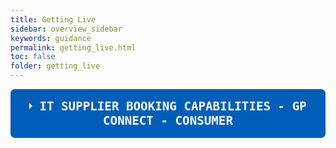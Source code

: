 ```yaml
---
title: Getting Live
sidebar: overview_sidebar
keywords: guidance
permalink: getting_live.html
toc: false
folder: getting_live
---
```


<link rel="stylesheet" href="https://unpkg.com/purecss@1.0.1/build/pure-min.css" integrity="sha384-oAOxQR6DkCoMliIh8yFnu25d7Eq/PHS21PClpwjOTeU2jRSq11vu66rf90/cZr47" crossorigin="anonymous">

<style>
    .wrap-collabsible {
    margin-bottom: 1.2rem 0;
  }

  input[type='checkbox'] {
    display: none;
  }

  .lbl-toggle {
    display: block;

    font-weight: bold;
    font-family: monospace;
    font-size: 1.2rem;
    text-transform: uppercase;
    text-align: center;

    padding: 1rem;

    color: #FFFFFF;
    background: #005EB8;

    cursor: pointer;

    border-radius: 7px;
    transition: all 0.25s ease-out;
  }

  .lbl-toggle:hover {
    color: #7C5A0B;
  }

  .lbl-toggle::before {
    content: ' ';
    display: inline-block;

    border-top: 5px solid transparent;
    border-bottom: 5px solid transparent;
    border-left: 5px solid currentColor;
    vertical-align: middle;
    margin-right: .7rem;
    transform: translateY(-2px);

    transition: transform .2s ease-out;
  }

  .toggle:checked + .lbl-toggle::before {
    transform: rotate(90deg) translateX(-3px);
  }

  .collapsible-content {
    max-height: 0px;
    overflow: hidden;
    transition: max-height .25s ease-in-out;
  }

  .toggle:checked + .lbl-toggle + .collapsible-content {
    max-height: 1600px;
  }

  .toggle:checked + .lbl-toggle {
    border-bottom-right-radius: 0;
    border-bottom-left-radius: 0;
  }

  .collapsible-content .content-inner {
    background: rgba(0, 0, 0, 0.01);
    border-bottom: 1px solid rgba(250, 224, 66, .45);
    border-bottom-left-radius: 7px;
    border-bottom-right-radius: 7px;
    padding: .5rem 1rem;
  }
</style>

<div class="wrap-collabsible">
  <input id="collapsible" class="toggle" type="checkbox">
  <label for="collapsible" class="lbl-toggle">IT supplier Booking Capabilities - GP Connect - Consumer </label>
  <div class="collapsible-content">
    <div class="content-inner">
      <p>        
      <table class="pure-table pure-table-bordered"> 
            <thead>
              <tr>
                <th data-field="ID" data-sortable="true">Item ID</th>
                <th data-field="Capability" data-sortable="true">Capability</th>
                <th data-field="Supplier" data-sortable="true">Supplier</th>
                <th data-field="Status" data-sortable="true">Status</th>
                <th data-field="Date" data-sortable="true">Date</th>
                <th data-field="Dependencies" data-sortable="true">Dependencies</th>
                <th data-field="Comments" data-sortable="true">Comments</th>
              </tr>
            </thead>
            <tbody>        
      <!------------------------------ROW----------------------------------->        
              <tr>
                <td rowspan="3">1</td>
                <td rowspan="3">Book an appointment - GP</td>
                <td>Advanced</td>
                <td>Complete</td>
                <td>July 2019</td>          
                <td rowspan="3">None</td>
                <td rowspan="3">Ability to search and book an appointment</td>
              </tr>  
              <tr>
                <td>IC24</td>
                <td>Testing</td>
                <td>August 2019</td>         
              </tr>
              <tr>
                <td>Cleric</td>
                <td>Development</td>
                <td>October 2019</td>         
              </tr>
      <!------------------------------ROW----------------------------------->             
              <tr>
                <td rowspan="3">2</td>
                <td rowspan="3">Book an appointment - Hub</td>
                <td>Advanced</td>
                <td>Development</td>
                <td>September 2019</td>          
                <td rowspan="3">There is a dependency that all hubs work the same.  This work is not commissioned so would need to be followed through and scoped by BRAM</td>
                <td rowspan="3">Ability to search and book an appointment</td>
              </tr>  
              <tr>
                <td>IC24</td>
                <td>Development</td>
                <td>September 2019</td>         
              </tr>
              <tr>
                <td>Cleric</td>
                <td>Development</td>
                <td>October 2019</td>         
              </tr>
      <!------------------------------ROW----------------------------------->             
              <tr>
                <td rowspan="3">3</td>
                <td rowspan="3">Cancel - During a consultation</td>
                <td>Advanced</td>
                <td>Complete</td>
                <td></td>          
                <td rowspan="3"></td>
                <td rowspan="3">Ability to cancel an appointment during a telephone call</td>
              </tr>  
              <tr>
                <td>IC24</td>
                <td>Development</td>
                <td>September 2019</td>         
              </tr>
              <tr>
                <td>Cleric</td>
                <td>Development</td>
                <td>October 2019</td>         
              </tr>
      <!------------------------------ROW----------------------------------->             
              <tr>
                <td rowspan="3">4</td>
                <td rowspan="3">Cancel - After a consultation (Same 111 Provider)</td>
                <td>Advanced</td>
                <td>Development</td>
                <td>September 2019</td>          
                <td rowspan="3"></td>
                <td rowspan="3">Ability to cancel an appointment after the telephone call has been competed.  By the same 111 provider </td>
              </tr>  
              <tr>
                <td>IC24</td>
                <td>Development</td>
                <td>September 2019</td>         
              </tr>
              <tr>
                <td>Cleric</td>
                <td>Development</td>
                <td>October 2019</td>         
              </tr>
      <!------------------------------ROW----------------------------------->             
              <tr>
                <td rowspan="3">5</td>
                <td rowspan="3">Temporary Register</td>
                <td>Advanced</td>
                <td>Development</td>
                <td>September 2019</td>          
                <td rowspan="3"></td>
                <td rowspan="3">When booking into a HUB/UTC and using a Primary Care IT System</td>
              </tr>  
              <tr>
                <td>IC24</td>
                <td>Development</td>
                <td>September 2019</td>         
              </tr>
              <tr>
                <td>Cleric</td>
                <td>Development</td>
                <td>October 2019</td>         
              </tr>
      <!------------------------------ROW----------------------------------->             
              <tr>
                <td rowspan="3">6</td>
                <td rowspan="3">Appointment Warnings</td>
                <td>Advanced</td>
                <td>Not started</td>
                <td>TBC</td>          
                <td rowspan="3">This will be dependent on the NHS Pathways having a future version that provides this information</td>
                <td rowspan="3">Present a warning when booking outside a disposition timeframe</td>
              </tr>  
              <tr>
                <td>IC24</td>
                <td>Not started</td>
                <td>N/A – Cleo only displays results within the disposition timeframe</td>         
              </tr>
              <tr>
                <td>Cleric</td>
                <td>Not started</td>
                <td>TBC</td>         
              </tr>
      <!------------------------------ROW----------------------------------->             
              <tr>
                <td rowspan="3">7</td>
                <td rowspan="3">Referral Suppression</td>
                <td>Advanced</td>
                <td>Development</td>
                <td>September 2019</td>          
                <td rowspan="3">This will be dependent on the DOS team completed the service attribute information and this being populate by the local DOS team </td>
                <td rowspan="3">When referring to a HUB</td>
              </tr>  
              <tr>
                <td>IC24</td>
                <td>Development</td>
                <td>September 2019</td>         
              </tr>
              <tr>
                <td>Cleric</td>
                <td>Development</td>
                <td>October 2019</td>         
              </tr>
            </tbody>
      </table> 
      </p>
    </div>
  </div>
</div>
